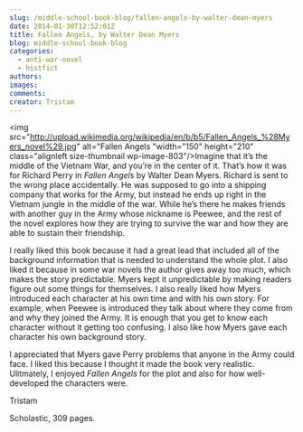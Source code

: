 ```yaml
---
slug: /middle-school-book-blog/fallen-angels-by-walter-dean-myers
date: 2014-01-30T12:52:01Z
title: Fallen Angels, by Walter Dean Myers
blog: middle-school-book-blog
categories:
  - anti-war-novel
  - histfict
authors:
images:
comments:
creator: Tristam
---
```


<img src="http://upload.wikimedia.org/wikipedia/en/b/b5/Fallen_Angels_%28Myers_novel%29.jpg" alt="Fallen Angels "width="150" height="210" class="alignleft size-thumbnail wp-image-803"/>Imagine that it’s the middle of the Vietnam War, and you’re in the center of it. That’s how it was for Richard Perry in <em>Fallen Angels</em> by Walter Dean Myers. Richard is sent to the wrong place accidentally. He was supposed to go into a shipping company that works for the Army, but instead he ends up right in the Vietnam jungle in the middle of the war. While he’s there he makes friends with another guy in the Army whose nickname is Peewee, and the rest of the novel explores how they are trying to survive the war and how they are able to sustain their friendship.

I really liked this book because it had a great lead that included all of the background information that is needed to understand the whole plot. I also liked it because in some war novels the author gives away too much, which makes the story predictable. Myers kept it unpredictable by making readers figure out some things for themselves. I also really liked how Myers introduced each character at his own time and with his own story. For example, when Peewee is introduced they talk about where they come from and why they joined the Army. It is enough that you get to know each character without it getting too confusing. I also like how Myers gave each character his own background story.

I appreciated that Myers gave Perry problems that anyone in the Army could face. I liked this because I thought it made the book very realistic. Ulitmately, I enjoyed <em>Fallen Angels</em> for the plot and also for how well-developed the characters were.

Tristam

Scholastic, 309 pages.
